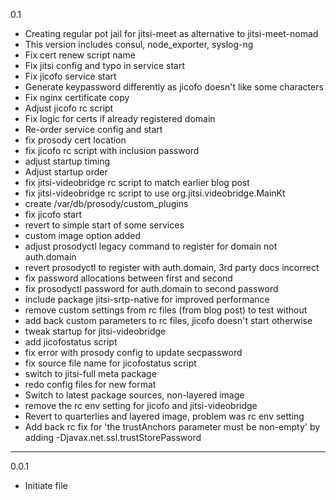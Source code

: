 0.1

* Creating regular pot jail for jitsi-meet as alternative to jitsi-meet-nomad
* This version includes consul, node_exporter, syslog-ng
* Fix cert renew script name
* Fix jitsi config and typo in service start
* Fix jicofo service start
* Generate keypassword differently as jicofo doesn't like some characters
* Fix nginx certificate copy
* Adjust jicofo rc script
* Fix logic for certs if already registered domain
* Re-order service config and start
* fix prosody cert location
* fix jicofo rc script with inclusion password
* adjust startup timing
* Adjust startup order
* fix jitsi-videobridge rc script to match earlier blog post
* fix jitsi-videobridge rc script to use org.jitsi.videobridge.MainKt
* create /var/db/prosody/custom_plugins
* fix jicofo start
* revert to simple start of some services
* custom image option added
* adjust prosodyctl legacy command to register for domain not auth.domain
* revert prosodyctl to register with auth.domain, 3rd party docs incorrect
* fix password allocations between first and second
* fix prosodyctl password for auth.domain to second password
* include package jitsi-srtp-native for improved performance
* remove custom settings from rc files (from blog post) to test without
* add back custom parameters to rc files, jicofo doesn't start otherwise
* tweak startup for jitsi-videobridge
* add jicofostatus script
* fix error with prosody config to update secpassword
* fix source file name for jicofostatus script
* switch to jitsi-full meta package
* redo config files for new format
* Switch to latest package sources, non-layered image
* remove the rc env setting for jicofo and jitsi-videobridge
* Revert to quarterlies and layered image, problem was rc env setting
* Add back rc fix for 'the trustAnchors parameter must be non-empty' by adding -Djavax.net.ssl.trustStorePassword

---

0.0.1

* Initiate file
